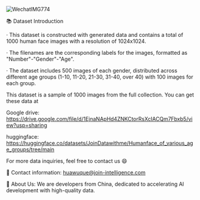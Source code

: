 
![WechatIMG774](https://github.com/JoinDatawithme/Humanface_of_various_age_groups/assets/156652525/927a85ef-2cd6-44ab-bee5-de97e9a63959)


📚 Dataset Introduction

· This dataset is constructed with generated data and contains a total of 1000 human face images with a resolution of 1024x1024.

· The filenames are the corresponding labels for the images, formatted as "Number"-"Gender"-"Age".

· The dataset includes 500 images of each gender, distributed across different age groups (1-10, 11-20, 21-30, 31-40, over 40) with 100 images for each group.


This dataset is a sample of 1000 images from the full collection. You can get these data at 

Google drive: https://drive.google.com/file/d/1EjnaNApHd4ZNKCtorRsXcIACQm7Fbxb5/view?usp=sharing

huggingface: https://huggingface.co/datasets/JoinDatawithme/Humanface_of_various_age_groups/tree/main

For more data inquiries, feel free to contact us 😄



📮 Contact information: huawuque@join-intelligence.com

🤖 About Us: We are developers from China, dedicated to accelerating AI development with high-quality data.

